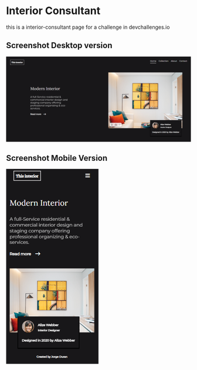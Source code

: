 # Interior Consultant

<p>this is a interior-consultant page for a challenge in devchallenges.io</p>

## Screenshot Desktop version

<img src="./interior-consultant.png" alt="interior-consultant-desktop-version"/>

## Screenshot Mobile Version
<img src="./iphone-x-screenshot.png" alt="interior-consultant-mobile-verison" />